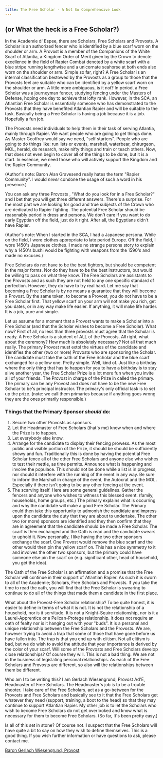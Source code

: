 ```yaml
---
title: The Free Scholar - A Not So Comprehensive Look
---
```


## (or What the heck is a Free Scholar?)

In the Academie d' Espee, there are Scholars, Free Scholars and Provosts. A
Scholar is an authorized fencer who is identified by a blue scarf worn on
the shoulder or arm.  A Provost is a member of the Companions of the White
Scarf of Atlantia, a Kingdom Order of Merit given by the Crown to denote
excellence in the field of Rapier Combat denoted by a white scarf with a
blue stripe running lengthwise and a unicornate seahorse at both ends also
worn on the shoulder or arm.  Simple so far, right?  A Free Scholar is an
internal classification bestowed by the Provosts as a group to those that
the Provosts feel are suitable who can be identified by a yellow scarf worn
on the shoulder or arm.  A little more ambiguous, is it not?  In period, a
Free Scholar was a journeyman fencer, studying fencing under the Masters of
Defense, hoping one day to achieve that lofty rank.  However, in the SCA, an
Atlantian Free Scholar is essentially someone who has demonstrated to the
Provosts that they have benefited Atlantian Rapier and will be suitable to
the task.  Basically being a Free Scholar is having a job because it is a job.
Hopefully a fun job.  

The Provosts need individuals to help them in their task of serving Atlantia,
mainly through Rapier.  We want people who are going to get things done.
As Master Geoffrey would say we need, "self starters".  People who are going
to do things like: run lists or events, marshall, waterbear, chirurgeon, MOL,
herald, do research, make nifty things and train or teach others.  Now, that
does not even begin to cover all of the things to be done, but it is a start.
In essence, we need those who will actively support the Kingdom and the Rapier
Community.

(Author's note: Baron Alan Gravesend really hates the term "Rapier Community".  I would *never* condone the usage of such a word in his presence.)

You can ask any three Provosts , "What do you look for in a Free Scholar?"
and I bet that you will get three different answers.  There's a surprise.  For
the most part we are looking for good and true subjects of the Crown who are
dedicated to Rapier fighting.  The potential Free Scholar should be reasonably
period in dress and persona.  We don't care if you want to do early Egyptian
off the field, just do it right.  After all, the Egyptians didn't have Rapier.

(Author's note: When I started in the SCA, I had a Japanese persona.  While on
the field, I wore clothes appropriate to late period Europe.  Off the field, I
wore 1450's Japanese clothes.  I made no strange persona story to explain why
a 1450's bushi would be fighting with weapons from the 1590's and made no excuses.)

Free Scholars do not have to be the best fighters, but should be competent in the
major forms.  Nor do they have to be the best instructors, but would be willing
to pass on what they know.  The Free Scholars are assistants to the Provosts and
as such they are not held to any one specific standard of perfection.  However,
they do have to try real hard.  Let me say that becoming a Free Scholar is by no
means a guarantee that they will become a Provost.  By the same token, to become
a Provost, you do not have to be a Free Scholar first.  That yellow scarf on your
arm will not make you rich, get you dates, or in any way make life easier.  If
anything, it will make life harder.  It is a job, pure and simple.

Let us assume for a moment that a Provost wants to make a Scholar into a Free
Scholar (and that the Scholar wishes to become a Free Scholar).  What now?
First of all, no less than three provosts must agree that the Scholar is ready.
A Free Scholar is a student of ALL of the Provosts.  All right, what about the
ceremony?  How much is absolutely necessary?  Not all that much really.  The
primary Provost must extol the virtues of the candidate and identifies the
other (two or more) Provosts who are sponsoring the Scholar.  The candidate
must take the oath of the Free Scholar and the blue scarf exchanged for a
yellow one.  Pretty simple.  Well, kind of.  Just like a birthday where the
only thing that has to happen for you to have a birthday is to stay alive
another year, the Free Scholar Prize is a lot more fun when you invite all
of your friends.  The Provost in charge of the Prize in called the primary.
The primary can be any Provost and does not have to be the new Free Scholar
to be's principal instructor.  The primary's only official task is to set up
the prize.  (note: we call them primaries because if anything goes wrong
they are the ones primarily responsible.) 

### Things that the Primary Sponsor *should* do:

1. Secure two other Provosts as sponsors.
1. Let the Headmaster of Free Scholars (that's me) know when and where the Prize is to happen.
1. Let everybody else know.
1. Arrange for the candidate to display their fencing prowess.  As the most public and visible portion of the Prize, it should be should be sufficiently showy and fun.  Traditionally this is done by having the potential Free Scholar fence all of the other Free Scholars and anyone else who wishes to test their mettle, as time permits.  Announce what is happening and involve the populace.  This should not be done while a list is in progress, nor should it interfere with the running of the event in any way.  Be sure to inform the Marshall in charge of the event, the Autocrat and the MOL.  Especially if there isn't going to be any other fencing at the event.
1. The scarving itself.  Here are some general guidelines.  Gather the fencers and anyone who wishes to witness this blessed event.  (family, households, home groups, etc.) The primary explains what is occurring and why the candidate will make a good Free Scholar.  The Primary could then take this opportunity to admonish the candidate and impress upon the candidate the duty that they are about to undertake.  The other two (or more) sponsors are identified and they then confirm that they are in agreement that the candidate should be made a Free Scholar.  The scarf is then exchanged and the Oath is read and the candidate swears to uphold it.  Now personally, I like having the two other sponsors exchange the scarf.  One Provost would remove the blue scarf and the other would then pin the yellow scarf on.  This has a nice symmetry to it and involves the other two sponsors, but the primary could have someone else pin the scarf on (e.g. significant other, head of household, you get the idea).

The Oath of the Free Scholar is an affirmation and a promise that the Free
Scholar will continue in their support of Atlantian Rapier.  As such it is
sworn to all of the Academie; Scholars, Free Scholars and Provosts.  If you
take the time to read the oath, you will find that the Free Scholar is swearing
to continue to do all of the things that made them a candidate in the first
place.

What about the Provost-Free Scholar relationship?  To be quite honest,
it is easier to define in terms of what it is not.  It is not the
relationship of a household, nor is it servitude.  It is not a Knight-Squire
relationship, nor is it a Laurel-Apprentice or a Pelican-Protege relationship.
 It does not require an oath of fealty nor is it hanging out with your "buds".
 It is a personal and unique relationship between the Free Scholars and the
Provosts.  We are, however trying to avoid a trap that some of those that
have gone before us have fallen into.  The trap is that you end up with
elitism.  Not all elitism is bad, but we do wish to avoid the attitude that
your importance is derived by the color of your scarf.  Will some of the
Provosts and Free Scholars develop close relationships?  Of course they
will.  This is not a bad thing.  We are not in the business of legislating
personal relationships.  As each of the Free Scholars and Provosts are
different, so also will the relationships between them be different.  

Who am I to be writing this? I am Gerlach Wiesengrund, Provost Ad'E,
Headmaster of Free Scholars.  The Headmaster's job is to be a trouble
shooter.  I take care of the Free Scholars, act as a go-between for the
Provosts and Free Scholars and basically see to it that the Free Scholars
get whatever they need (support, training, a boot to the head) so that
they may continue to support Atlantian Rapier.  My other job is to let
the Scholars who wish to become Free Scholars do not get overlooked and
know what is necessary for them to become Free Scholars.  (So far, It's
been pretty easy.)

Is all of this set in stone?  Of course not.  I suspect that the Free
Scholars will have quite a bit to say on how they wish to define
themselves.  This is a good thing.  If you wish further information or
have questions to ask, please contact me.

[Baron Gerlach Wiesengrund, Provost](mailto:jhdavis@cstone.net)
